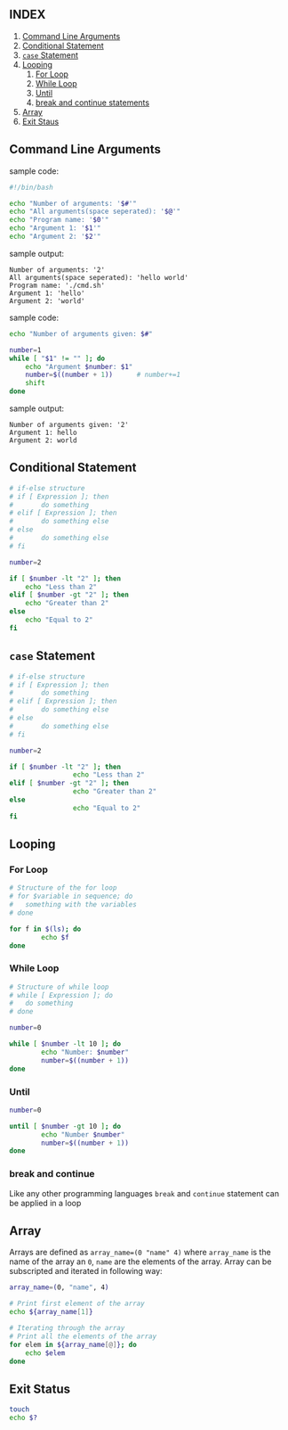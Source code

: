 ## INDEX ##
1. [Command Line Arguments](https://github.com/aagontuk/cheatsheets/blob/master/bash.md#command-line-arguments)
2. [Conditional Statement](https://github.com/aagontuk/cheatsheets/blob/master/bash.md#conditional-statement)
3. [`case` Statement](https://github.com/aagontuk/cheatsheets/blob/master/bash.md#case-statement)
4. [Looping](https://github.com/aagontuk/cheatsheets/blob/master/bash.md#looping)
    1. [For Loop](https://github.com/aagontuk/cheatsheets/blob/master/bash.md#for-loop)
    2. [While Loop](https://github.com/aagontuk/cheatsheets/blob/master/bash.md#while-loop)
    3. [Until](https://github.com/aagontuk/cheatsheets/blob/master/bash.md#until)
    4. [break and continue statements](https://github.com/aagontuk/cheatsheets/blob/master/bash.md#break-and-continue)
5. [Array](https://github.com/aagontuk/cheatsheets/blob/master/bash.md#array)
5. [Exit Staus](https://github.com/aagontuk/cheatsheets/blob/master/bash.md#exit-status)

## Command Line Arguments ##
sample code:
```sh
#!/bin/bash

echo "Number of arguments: '$#'"
echo "All arguments(space seperated): '$@'"
echo "Program name: '$0'"
echo "Argument 1: '$1'"
echo "Argument 2: '$2'"
```
sample output:
```
Number of arguments: '2'
All arguments(space seperated): 'hello world'
Program name: './cmd.sh'
Argument 1: 'hello'
Argument 2: 'world'
```
sample code:
```sh
echo "Number of arguments given: $#"

number=1
while [ "$1" != "" ]; do
    echo "Argument $number: $1"
    number=$((number + 1))      # number+=1
    shift
done
```
sample output:
```
Number of arguments given: '2'
Argument 1: hello
Argument 2: world
```

## Conditional Statement ##
```sh
# if-else structure
# if [ Expression ]; then
#       do something
# elif [ Expression ]; then
#       do something else
# else
#       do something else
# fi

number=2

if [ $number -lt "2" ]; then
    echo "Less than 2"
elif [ $number -gt "2" ]; then
    echo "Greater than 2"
else
    echo "Equal to 2"
fi
```

## `case` Statement ##
```sh
# if-else structure
# if [ Expression ]; then
#       do something
# elif [ Expression ]; then
#       do something else
# else
#       do something else
# fi

number=2

if [ $number -lt "2" ]; then
                echo "Less than 2"
elif [ $number -gt "2" ]; then
                echo "Greater than 2"
else
                echo "Equal to 2"
fi
```

## Looping ##

### For Loop ###
```sh
# Structure of the for loop
# for $variable in sequence; do
#	something with the variables
# done

for f in $(ls); do
		echo $f
done
```

### While Loop ###
```sh
# Structure of while loop
# while [ Expression ]; do
#	do something
# done

number=0

while [ $number -lt 10 ]; do
		echo "Number: $number"
		number=$((number + 1))
done
```

### Until ###
```sh
number=0

until [ $number -gt 10 ]; do
		echo "Number $number"
		number=$((number + 1))
done
```

### break and continue ###
Like any other programming languages `break` and `continue`
statement can be applied in a loop

## Array ##

Arrays are defined as `array_name=(0 "name" 4)`
where `array_name` is the name of the array
an `0`, `name` are the elements of the array.
Array can be subscripted and iterated in following
way:

```sh
array_name=(0, "name", 4)

# Print first element of the array
echo ${array_name[1]}

# Iterating through the array
# Print all the elements of the array
for elem in ${array_name[@]}; do
    echo $elem
done
```

## Exit Status ##
```sh
touch
echo $?
```
